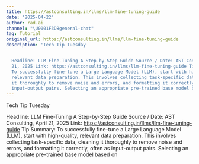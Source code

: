 ```yaml
---
title: https://astconsulting.in/llms/llm-fine-tuning-guide
date: '2025-04-22'
author: rad.ai
channel: "\U0001F3D8general-chat"
tag: Tutorial
original_url: https://astconsulting.in/llms/llm-fine-tuning-guide
description: 'Tech Tip Tuesday


  Headline: LLM Fine-Tuning A Step-by-Step Guide Source / Date: AST Consulting, April
  21, 2025 Link: https://astconsulting.in/llms/llm-fine-tuning-guide Tip Summary:
  To successfully fine-tune a Large Language Model (LLM), start with high-quality,
  relevant data preparation. This involves collecting task-specific data, cleaning
  it thoroughly to remove noise and errors, and formatting it correctly, often as
  input-output pairs. Selecting an appropriate pre-trained base model based on'
---
```


Tech Tip Tuesday

Headline: LLM Fine-Tuning A Step-by-Step Guide Source / Date: AST Consulting, April 21, 2025 Link: https://astconsulting.in/llms/llm-fine-tuning-guide Tip Summary: To successfully fine-tune a Large Language Model (LLM), start with high-quality, relevant data preparation. This involves collecting task-specific data, cleaning it thoroughly to remove noise and errors, and formatting it correctly, often as input-output pairs. Selecting an appropriate pre-trained base model based on